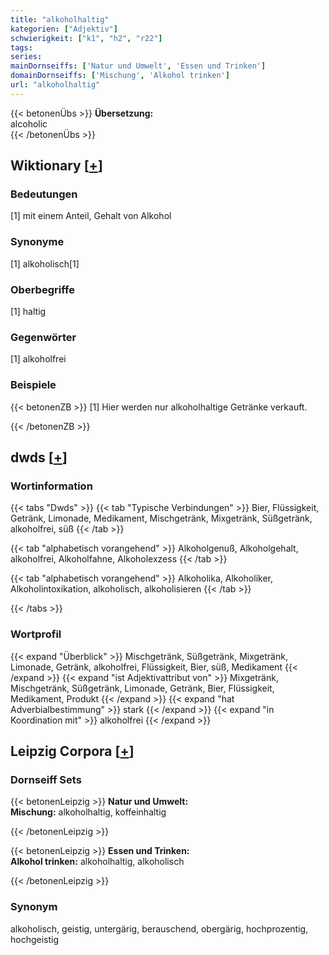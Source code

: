 ```yaml
---
title: "alkoholhaltig"
kategorien: ["Adjektiv"]
schwierigkeit: ["k1", "h2", "r22"]
tags:
series:
mainDornseiffs: ['Natur und Umwelt', 'Essen und Trinken']
domainDornseiffs: ['Mischung', 'Alkohol trinken']
url: "alkoholhaltig"
---
```


{{< betonenÜbs >}}
**Übersetzung:**  
alcoholic  
{{< /betonenÜbs >}}

## Wiktionary [[+](https://de.wiktionary.org/wiki/alkoholhaltig)]

### Bedeutungen
[1] mit einem Anteil, Gehalt von Alkohol  

### Synonyme
[1] alkoholisch[1]  

### Oberbegriffe
[1] haltig  

### Gegenwörter
[1] alkoholfrei  

### Beispiele
{{< betonenZB >}}
[1] Hier werden nur alkoholhaltige Getränke verkauft.  

{{< /betonenZB >}}


## dwds [[+](https://www.dwds.de/wb/alkoholhaltig)]

### Wortinformation
{{< tabs "Dwds" >}}
{{< tab "Typische Verbindungen" >}}
Bier, Flüssigkeit, Getränk, Limonade, Medikament, Mischgetränk, Mixgetränk, Süßgetränk, alkoholfrei, süß
{{< /tab >}}

{{< tab "alphabetisch vorangehend" >}}
Alkoholgenuß, Alkoholgehalt, alkoholfrei, Alkoholfahne, Alkoholexzess
{{< /tab >}}

{{< tab "alphabetisch vorangehend" >}}
Alkoholika, Alkoholiker, Alkoholintoxikation, alkoholisch, alkoholisieren
{{< /tab >}}

{{< /tabs >}}

### Wortprofil
{{< expand "Überblick" >}} Mischgetränk, Süßgetränk, Mixgetränk, Limonade, Getränk, alkoholfrei, Flüssigkeit, Bier, süß, Medikament {{< /expand >}}
{{< expand "ist Adjektivattribut von" >}} Mixgetränk, Mischgetränk, Süßgetränk, Limonade, Getränk, Bier, Flüssigkeit, Medikament, Produkt {{< /expand >}}
{{< expand "hat Adverbialbestimmung" >}} stark {{< /expand >}}
{{< expand "in Koordination mit" >}} alkoholfrei {{< /expand >}}

## Leipzig Corpora [[+](https://corpora.uni-leipzig.de/en/res?word=alkoholhaltig&corpusId=deu_newscrawl-public_2018)]

### Dornseiff Sets
{{< betonenLeipzig >}}
**Natur und Umwelt:**  
**Mischung:** alkoholhaltig, koffeinhaltig  

{{< /betonenLeipzig >}}


{{< betonenLeipzig >}}
**Essen und Trinken:**  
**Alkohol trinken:** alkoholhaltig, alkoholisch  

{{< /betonenLeipzig >}}

### Synonym
alkoholisch, geistig, untergärig, berauschend, obergärig, hochprozentig, hochgeistig

